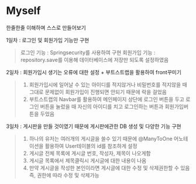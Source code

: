 # Myself
한줄한줄 이해하며 스스로 만들어보기

1일차 : 로그인 및 회원가입 기능만 구현
> 로그인 기능 : Springsecurity를 사용하여 구현
> 회원가입 기능 : repository.save를 이용해 데이터베이스에 저장만 되도록 설정하였음

2일차 : 회원가입시 생기는 오류에 대한 설정 + 부트스트랩을 활용하여 front꾸미기
> 1. 회원가입시에 일어날 수 있는 아이디를 적지않거나 비밀번호를 적지않을 때 그대로 문제없이 회원가입이 진행되면 안되기 때문에 락을 걸었음
> 2. 부트스트랩의 Navbar를 활용하여 메인페이지 상단에 로그인 버튼을 두고 로그인 버튼을 눌렀을 때 자신의 아이디를 치고 로그인하는 버튼과 회원가입버튼을 두었음

3일차 : 게시판을 만들 것이였기 때문에 게시판에관한 DB 생성 및 다양한 기능 구현
> 1. 하나의 유저는 여러개의 게시글을 쓸수 있기 때문에 @ManyToOne 어노테이션을 활용하여 User테이블의 id를 참조하게 설정
> 2. 게시글 전체 목록에 게시글 번호, 작성자, 제목이 나오게함
> 3. 게시글 목록에서 제목클릭시 게시글에 대한 내용이 나옴
> 4. 만약 게시글을 작성한 본인이라면 게시글에 대한 수정 및 삭제권한할 수 있음 즉, 권한에 따라 수정 및 삭제가능

  
